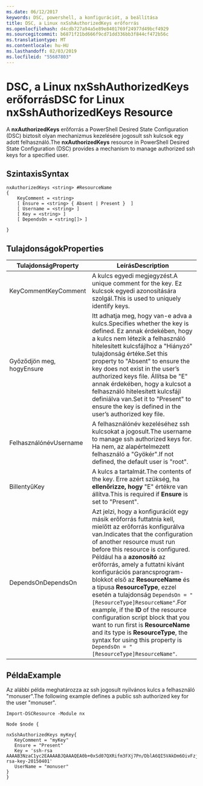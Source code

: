 ```yaml
---
ms.date: 06/12/2017
keywords: DSC, powershell, a konfigurációt, a beállítása
title: DSC, a Linux nxSshAuthorizedKeys erőforrás
ms.openlocfilehash: d4cdb727a94a5e89e8401769f24977d49bcf4929
ms.sourcegitcommit: b6871f21bd666f9cd71dd336bb3f844cf472b56c
ms.translationtype: MT
ms.contentlocale: hu-HU
ms.lasthandoff: 02/03/2019
ms.locfileid: "55687803"
---
```

# <a name="dsc-for-linux-nxsshauthorizedkeys-resource"></a><span data-ttu-id="f9a94-103">DSC, a Linux nxSshAuthorizedKeys erőforrás</span><span class="sxs-lookup"><span data-stu-id="f9a94-103">DSC for Linux nxSshAuthorizedKeys Resource</span></span>

<span data-ttu-id="f9a94-104">A **nxAuthorizedKeys** erőforrás a PowerShell Desired State Configuration (DSC) biztosít olyan mechanizmus kezelésére jogosult ssh kulcsok egy adott felhasználó.</span><span class="sxs-lookup"><span data-stu-id="f9a94-104">The **nxAuthorizedKeys** resource in PowerShell Desired State Configuration (DSC) provides a mechanism to manage authorized ssh keys for a specified user.</span></span>

## <a name="syntax"></a><span data-ttu-id="f9a94-105">Szintaxis</span><span class="sxs-lookup"><span data-stu-id="f9a94-105">Syntax</span></span>

```
nxAuthorizedKeys <string> #ResourceName
{
    KeyComment = <string>
    [ Ensure = <string> { Absent | Present }  ]
    [ Username = <string> ]
    [ Key = <string> ]
    [ DependsOn = <string[]> ]

}
```

## <a name="properties"></a><span data-ttu-id="f9a94-106">Tulajdonságok</span><span class="sxs-lookup"><span data-stu-id="f9a94-106">Properties</span></span>

|  <span data-ttu-id="f9a94-107">Tulajdonság</span><span class="sxs-lookup"><span data-stu-id="f9a94-107">Property</span></span> |  <span data-ttu-id="f9a94-108">Leírás</span><span class="sxs-lookup"><span data-stu-id="f9a94-108">Description</span></span> |
|---|---|
| <span data-ttu-id="f9a94-109">KeyComment</span><span class="sxs-lookup"><span data-stu-id="f9a94-109">KeyComment</span></span>| <span data-ttu-id="f9a94-110">A kulcs egyedi megjegyzést.</span><span class="sxs-lookup"><span data-stu-id="f9a94-110">A unique comment for the key.</span></span> <span data-ttu-id="f9a94-111">Ez kulcsok egyedi azonosítására szolgál.</span><span class="sxs-lookup"><span data-stu-id="f9a94-111">This is used to uniquely identify keys.</span></span>|
| <span data-ttu-id="f9a94-112">Győződjön meg, hogy</span><span class="sxs-lookup"><span data-stu-id="f9a94-112">Ensure</span></span>| <span data-ttu-id="f9a94-113">Itt adhatja meg, hogy van-e adva a kulcs.</span><span class="sxs-lookup"><span data-stu-id="f9a94-113">Specifies whether the key is defined.</span></span> <span data-ttu-id="f9a94-114">Ez annak érdekében, hogy a kulcs nem létezik a felhasználó hitelesített kulcsfájlhoz a "Hiányzó" tulajdonság értéke.</span><span class="sxs-lookup"><span data-stu-id="f9a94-114">Set this property to "Absent" to ensure the key does not exist in the user’s authorized keys file.</span></span> <span data-ttu-id="f9a94-115">Állítsa be "E" annak érdekében, hogy a kulcsot a felhasználó hitelesített kulcsfájl definiálva van.</span><span class="sxs-lookup"><span data-stu-id="f9a94-115">Set it to "Present" to ensure the key is defined in the user’s authorized key file.</span></span>|
| <span data-ttu-id="f9a94-116">Felhasználónév</span><span class="sxs-lookup"><span data-stu-id="f9a94-116">Username</span></span>| <span data-ttu-id="f9a94-117">A felhasználónév kezeléséhez ssh kulcsokat a jogosult.</span><span class="sxs-lookup"><span data-stu-id="f9a94-117">The username to manage ssh authorized keys for.</span></span> <span data-ttu-id="f9a94-118">Ha nem, az alapértelmezett felhasználó a "Gyökér".</span><span class="sxs-lookup"><span data-stu-id="f9a94-118">If not defined, the default user is "root".</span></span>|
| <span data-ttu-id="f9a94-119">Billentyű</span><span class="sxs-lookup"><span data-stu-id="f9a94-119">Key</span></span>| <span data-ttu-id="f9a94-120">A kulcs a tartalmát.</span><span class="sxs-lookup"><span data-stu-id="f9a94-120">The contents of the key.</span></span> <span data-ttu-id="f9a94-121">Erre azért szükség, ha **ellenőrizze, hogy** "E" értékre van állítva.</span><span class="sxs-lookup"><span data-stu-id="f9a94-121">This is required if **Ensure** is set to "Present".</span></span>|
| <span data-ttu-id="f9a94-122">DependsOn</span><span class="sxs-lookup"><span data-stu-id="f9a94-122">DependsOn</span></span> | <span data-ttu-id="f9a94-123">Azt jelzi, hogy a konfigurációt egy másik erőforrás futtatnia kell, mielőtt az erőforrás konfigurálva van.</span><span class="sxs-lookup"><span data-stu-id="f9a94-123">Indicates that the configuration of another resource must run before this resource is configured.</span></span> <span data-ttu-id="f9a94-124">Például ha a **azonosító** az erőforrás, amely a futtatni kívánt konfigurációs parancsprogram-blokkot első az **ResourceName** és a típusa **ResourceType**, ezzel esetén a tulajdonság `DependsOn = "[ResourceType]ResourceName"`.</span><span class="sxs-lookup"><span data-stu-id="f9a94-124">For example, if the **ID** of the resource configuration script block that you want to run first is **ResourceName** and its type is **ResourceType**, the syntax for using this property is `DependsOn = "[ResourceType]ResourceName"`.</span></span>|

## <a name="example"></a><span data-ttu-id="f9a94-125">Példa</span><span class="sxs-lookup"><span data-stu-id="f9a94-125">Example</span></span>

<span data-ttu-id="f9a94-126">Az alábbi példa meghatározza az ssh jogosult nyilvános kulcs a felhasználó "monuser".</span><span class="sxs-lookup"><span data-stu-id="f9a94-126">The following example defines a public ssh authorized key for the user "monuser".</span></span>

```
Import-DSCResource -Module nx

Node $node {

nxSshAuthorizedKeys myKey{
   KeyComment = "myKey"
   Ensure = "Present"
   Key = 'ssh-rsa AAAAB3NzaC1yc2EAAAABJQAAAQEA0b+0xSd07QXRifm3FXj7Pn/DblA6QI5VAkDm6OivFzj3U6qGD1VJ6AAxWPCyMl/qhtpRtxZJDu/TxD8AyZNgc8aN2CljN1hOMbBRvH2q5QPf/nCnnJRaGsrxIqZjyZdYo9ZEEzjZUuMDM5HI1LA9B99k/K6PK2Bc1NLivpu7nbtVG2tLOQs+GefsnHuetsRMwo/+c3LtwYm9M0XfkGjYVCLO4CoFuSQpvX6AB3TedUy6NZ0iuxC0kRGg1rIQTwSRcw+McLhslF0drs33fw6tYdzlLBnnzimShMuiDWiT37WqCRovRGYrGCaEFGTG2e0CN8Co8nryXkyWc6NSDNpMzw== rsa-key-20150401'
   UserName = "monuser"
}
}
```